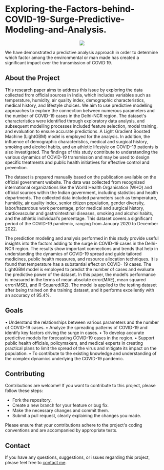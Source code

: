 # Exploring-the-Factors-behind-COVID-19-Surge-Predictive-Modeling-and-Analysis.
<a href="https://my-campground.herokuapp.com/">
 <p align="center">
<img src="https://github.com/AbhayRautela213/Crime-Rate-Prediction/assets/99676980/4cc6a668-1af7-485f-88e1-94892dd4e75d">
 </p>
</a>
We have demonstrated a predictive analysis approach in order to determine which factor among the environmental or man made has created a significant impact over the transmission of COVID 19.

## About the Project

This research paper aims to address this issue by exploring the data collected from official sources in India, which includes variables such as temperature, humidity, air quality index, demographic characteristics, medical history, and lifestyle choices. We aim to use predictive modelling approaches to explore the connection between numerous parameters and the number of COVID-19 cases in the Delhi-NCR region. The dataset's characteristics were identified through exploratory data analysis, and subsequent modelling processes included feature selection, model training, and evaluation to ensure accurate predictions. A Light Gradient Boosted Machine (LightGBM) model is employed for the analysis. In addition, the influence of demographic characteristics, medical and surgical history, smoking and alcohol habits, and an athletic lifestyle on COVID-19 patients is also investigated. The findings of this study contribute to understanding the various dynamics of COVID-19 transmission and may be used to design specific treatments and public health initiatives for effective control and prevention.

The dataset is prepared manually based on the publication available on the official government website. The data was collected from recognized international organizations like the World Health Organisation (WHO) and official sources within the Indian government, including statistics and health departments. The collected data included parameters such as temperature, humidity, air quality index, senior citizen population, gender diversity, labor/hazardous work percentage, prior medical and surgical history, cardiovascular and gastrointestinal diseases, smoking and alcohol habits, and the athletic individual's percentage. This dataset covers a significant period of the COVID-19 pandemic, ranging from January 2020 to December 2022.

The prediction modeling and analysis performed in this study provide useful insights into the factors adding to the surge in COVID-19 cases in the Delhi-NCR region. The results show important connections and trends that help in understanding the dynamics of COVID-19 spread and guide tailored medicines, public health measures, and resource allocation techniques. It is found that temperature has a substantial effect on COVID- 19 cases. The LightGBM model is employed to predict the number of cases and evaluate the predictive power of the dataset. In this paper, the model’s performance is measured in the terms of mean absolute error(MAE), mean squared error(MSE), and R-Squared(R2). The model is applied to the testing dataset after being trained on the training dataset, and it performs excellently with an accuracy of 95.4%.

## Goals

• Understand the relationships between various parameters and the number of COVID-19 cases.
• Analyze the spreading patterns of COVID-19 and identify key factors driving the surge in cases.
• To develop accurate predictive models for forecasting COVID-19 cases in the region.
• Support public health officials, policymakers, and medical experts in creating practical plans to limit the spread of the virus and mitigate its impact on the population.
• To contribute to the existing knowledge and understanding of the complex dynamics underlying the COVID-19 pandemic.

## Contributing

Contributions are welcome! If you want to contribute to this project, please follow these steps:

- Fork the repository.
- Create a new branch for your feature or bug fix.
- Make the necessary changes and commit them.
- Submit a pull request, clearly explaining the changes you made.

Please ensure that your contributions adhere to the project's coding conventions and are accompanied by appropriate tests.

## Contact

If you have any questions, suggestions, or issues regarding this project, please feel free to [contact me](mailto:abhayrautela213@gmail.com).
